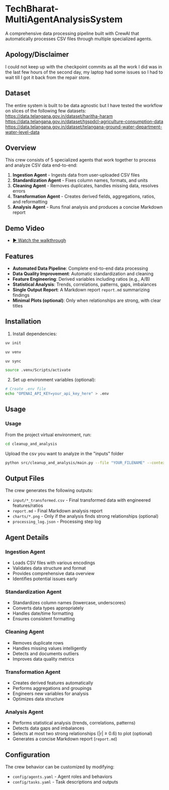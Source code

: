 # TechBharat-MultiAgentAnalysisSystem


A comprehensive data processing pipeline built with CrewAI that automatically processes CSV files through multiple specialized agents.

## Apology/Disclaimer
I could not keep up with the checkpoint commits as all the work I did was in the last few hours of the second day, my laptop had some issues
so I had to wait till I got it back from the repair store.

## Dataset
The entire system is built to be data agnostic but I have tested the workflow on slices of the following few datasets:
https://data.telangana.gov.in/dataset/haritha-haram
https://data.telangana.gov.in/dataset/tgspdcl-agriculture-consumption-data
https://data.telangana.gov.in/dataset/telangana-ground-water-department-water-level-data
## Overview

This crew consists of 5 specialized agents that work together to process and analyze CSV data end-to-end:

1. **Ingestion Agent** - Ingests data from user-uploaded CSV files
2. **Standardization Agent** - Fixes column names, formats, and units
3. **Cleaning Agent** - Removes duplicates, handles missing data, resolves errors
4. **Transformation Agent** - Creates derived fields, aggregations, ratios, and reformatting
5. **Analysis Agent** - Runs final analysis and produces a concise Markdown report

## Demo Video
  - [▶️ Watch the walkthrough](media/SubmissionVideo.mp4)

## Features

- **Automated Data Pipeline**: Complete end-to-end data processing
- **Data Quality Improvement**: Automatic standardization and cleaning
- **Feature Engineering**: Derived variables including ratios (e.g., A/B)
- **Statistical Analysis**: Trends, correlations, patterns, gaps, imbalances
- **Single Output Report**: A Markdown report `report.md` summarizing findings
- **Minimal Plots (optional)**: Only when relationships are strong, with clear titles

## Installation

1. Install dependencies:
```bash
uv init
```
```bash
uv venv
```
```bash
uv sync
```
```bash
source .venv/Scripts/activate
```

2. Set up environment variables (optional):
```bash
# Create .env file
echo "OPENAI_API_KEY=your_api_key_here" > .env
```

## Usage

### Usage

From the project virtual environment, run:
```bash
cd cleanup_and_analysis
```
Upload the csv you want to analyze in the "inputs" folder

```bash
python src/cleanup_and_analysis/main.py --file "YOUR_FILENAME" --context "A SHORT DESCRIPTION ABOUT THE DATASET"
```


## Output Files

The crew generates the following outputs:

- `input/*_transformed.csv` - Final transformed data with engineered features/ratios
- `report.md` - Final Markdown analysis report
- `charts/*.png` - Only if the analysis finds strong relationships (optional)
- `processing_log.json` - Processing step log


## Agent Details

### Ingestion Agent
- Loads CSV files with various encodings
- Validates data structure and format
- Provides comprehensive data overview
- Identifies potential issues early

### Standardization Agent
- Standardizes column names (lowercase, underscores)
- Converts data types appropriately
- Handles date/time formatting
- Ensures consistent formatting

### Cleaning Agent
- Removes duplicate rows
- Handles missing values intelligently
- Detects and documents outliers
- Improves data quality metrics

### Transformation Agent
- Creates derived features automatically
- Performs aggregations and groupings
- Engineers new variables for analysis
- Optimizes data structure

### Analysis Agent
- Performs statistical analysis (trends, correlations, patterns)
- Detects data gaps and imbalances
- Selects at most two strong relationships (|r| ≥ 0.6) to plot (optional)
- Generates a concise Markdown report (`report.md`)

## Configuration

The crew behavior can be customized by modifying:
- `config/agents.yaml` - Agent roles and behaviors
- `config/tasks.yaml` - Task descriptions and outputs

